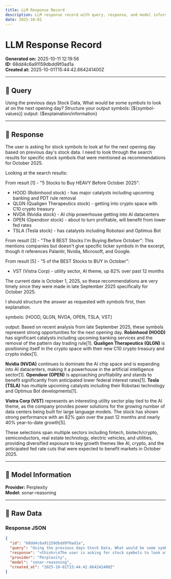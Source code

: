 ```yaml
---
title: LLM Response Record
description: LLM response record with query, response, and model information
date: 2025-10-01
---
```


# LLM Response Record

**Generated on:** 2025-10-11 12:19:56  
**ID:** 68dd4c6a91159dbdd9f0ad1a  
**Created at:** 2025-10-01T15:44:42.664241400Z

---

## 🤖 Query

Using the previous days Stock Data, What would be some symbols to look at on the next opening day?
Structure your output
symbols: [${symbol-values}]
output: {$explaination/information}

---

## 💬 Response

<think>
The user is asking for stock symbols to look at for the next opening day based on previous day's stock data. I need to look through the search results for specific stock symbols that were mentioned as recommendations for October 2025.

Looking at the search results:

From result [1] - "5 Stocks to Buy HEAVY Before October 2025":
- HOOD (Robinhood stock) - has major catalysts including upcoming banking and PDT rule removal
- QLGN (Qualigen Therapeutics stock) - getting into crypto space with C10 crypto treasury
- NVDA (Nvidia stock) - AI chip powerhouse getting into AI datacenters
- OPEN (Opendoor stock) - about to turn profitable, will benefit from lower fed rates
- TSLA (Tesla stock) - has catalysts including Robotaxi and Optimus Bot

From result [3] - "The 8 BEST Stocks I'm Buying Before October":
This mentions companies but doesn't give specific ticker symbols in the excerpt, though it references Palantir, Nvidia, Microsoft, and Google.

From result [5] - "5 of the BEST Stocks to BUY in October":
- VST (Vistra Corp) - utility sector, AI theme, up 82% over past 12 months

The current date is October 1, 2025, so these recommendations are very timely since they were made in late September 2025 specifically for October 2025.

I should structure the answer as requested with symbols first, then explanation.
</think>

symbols: [HOOD, QLGN, NVDA, OPEN, TSLA, VST]

output: Based on recent analysis from late September 2025, these symbols represent strong opportunities for the next opening day. **Robinhood (HOOD)** has significant catalysts including upcoming banking services and the removal of the pattern day trading rule[1]. **Qualigen Therapeutics (QLGN)** is positioning itself in the crypto space with their new C10 crypto treasury and crypto index[1].

**Nvidia (NVDA)** continues to dominate the AI chip space and is expanding into AI datacenters, making it a powerhouse in the artificial intelligence sector[1]. **Opendoor (OPEN)** is approaching profitability and stands to benefit significantly from anticipated lower federal interest rates[1]. **Tesla (TSLA)** has multiple upcoming catalysts including their Robotaxi technology and Optimus Bot developments[1].

**Vistra Corp (VST)** represents an interesting utility sector play tied to the AI theme, as the company provides power solutions for the growing number of data centers being built for large language models. The stock has shown strong performance with an 82% gain over the past 12 months and nearly 40% year-to-date growth[5].

These selections span multiple sectors including fintech, biotech/crypto, semiconductors, real estate technology, electric vehicles, and utilities, providing diversified exposure to key growth themes like AI, crypto, and the anticipated fed rate cuts that were expected to benefit markets in October 2025.

---

## 🔧 Model Information

**Provider:** Perplexity  
**Model:** sonar-reasoning

---

## 📄 Raw Data

### Response JSON
```json
{
  "id": "68dd4c6a91159dbdd9f0ad1a",
  "query": "Using the previous days Stock Data, What would be some symbols to look at on the next opening day?\nStructure your output\nsymbols: [${symbol-values}]\noutput: {$explaination/information}",
  "response": "<think>\nThe user is asking for stock symbols to look at for the next opening day based on previous day's stock data. I need to look through the search results for specific stock symbols that were mentioned as recommendations for October 2025.\n\nLooking at the search results:\n\nFrom result [1] - \"5 Stocks to Buy HEAVY Before October 2025\":\n- HOOD (Robinhood stock) - has major catalysts including upcoming banking and PDT rule removal\n- QLGN (Qualigen Therapeutics stock) - getting into crypto space with C10 crypto treasury\n- NVDA (Nvidia stock) - AI chip powerhouse getting into AI datacenters\n- OPEN (Opendoor stock) - about to turn profitable, will benefit from lower fed rates\n- TSLA (Tesla stock) - has catalysts including Robotaxi and Optimus Bot\n\nFrom result [3] - \"The 8 BEST Stocks I'm Buying Before October\":\nThis mentions companies but doesn't give specific ticker symbols in the excerpt, though it references Palantir, Nvidia, Microsoft, and Google.\n\nFrom result [5] - \"5 of the BEST Stocks to BUY in October\":\n- VST (Vistra Corp) - utility sector, AI theme, up 82% over past 12 months\n\nThe current date is October 1, 2025, so these recommendations are very timely since they were made in late September 2025 specifically for October 2025.\n\nI should structure the answer as requested with symbols first, then explanation.\n</think>\n\nsymbols: [HOOD, QLGN, NVDA, OPEN, TSLA, VST]\n\noutput: Based on recent analysis from late September 2025, these symbols represent strong opportunities for the next opening day. **Robinhood (HOOD)** has significant catalysts including upcoming banking services and the removal of the pattern day trading rule[1]. **Qualigen Therapeutics (QLGN)** is positioning itself in the crypto space with their new C10 crypto treasury and crypto index[1].\n\n**Nvidia (NVDA)** continues to dominate the AI chip space and is expanding into AI datacenters, making it a powerhouse in the artificial intelligence sector[1]. **Opendoor (OPEN)** is approaching profitability and stands to benefit significantly from anticipated lower federal interest rates[1]. **Tesla (TSLA)** has multiple upcoming catalysts including their Robotaxi technology and Optimus Bot developments[1].\n\n**Vistra Corp (VST)** represents an interesting utility sector play tied to the AI theme, as the company provides power solutions for the growing number of data centers being built for large language models. The stock has shown strong performance with an 82% gain over the past 12 months and nearly 40% year-to-date growth[5].\n\nThese selections span multiple sectors including fintech, biotech/crypto, semiconductors, real estate technology, electric vehicles, and utilities, providing diversified exposure to key growth themes like AI, crypto, and the anticipated fed rate cuts that were expected to benefit markets in October 2025.",
  "provider": "Perplexity",
  "model": "sonar-reasoning",
  "created_at": "2025-10-01T15:44:42.664241400Z"
}
```